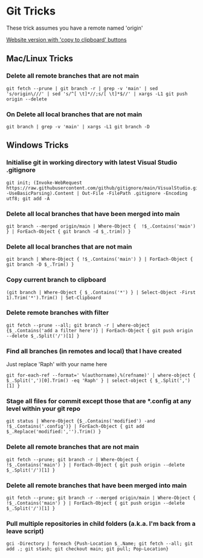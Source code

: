 # Git Tricks

These trick assumes you have a remote named 'origin'

[Website version with 'copy to clipboard' buttons](https://gittricks.raph.ws/)

## Mac/Linux Tricks

### Delete all remote branches that are not main

    git fetch --prune | git branch -r | grep -v 'main' | sed 's/origin\///' | sed 's/^[ \t]*//;s/[ \t]*$//' | xargs -L1 git push origin --delete

### On Delete all local branches that are not main

    git branch | grep -v 'main' | xargs -L1 git branch -D

## Windows Tricks

### Initialise git in working directory with latest Visual Studio .gitignore

    git init; (Invoke-WebRequest https://raw.githubusercontent.com/github/gitignore/main/VisualStudio.gitignore -UseBasicParsing).Content | Out-File -FilePath .gitignore -Encoding utf8; git add -A

### Delete all local branches that have been merged into main

    git branch --merged origin/main | Where-Object {  !$_.Contains('main') } | ForEach-Object { git branch -d $_.trim() }

### Delete all local branches that are not main

    git branch | Where-Object { !$_.Contains('main') } | ForEach-Object { git branch -D $_.Trim() }

### Copy current branch to clipboard

    (git branch | Where-Object { $_.Contains('*') } | Select-Object -First 1).Trim('*').Trim() | Set-Clipboard

### Delete remote branches with filter

    git fetch --prune --all; git branch -r | where-object {$_.Contains('add a filter here')} | ForEach-Object { git push origin --delete $_.Split('/')[1] }

### Find all branches (in remotes and local) that I have created

Just replace 'Raph' with your name here

    git for-each-ref --format=' %(authorname),%(refname)' | where-object { $_.Split(',')[0].Trim() -eq 'Raph' } | select-object { $_.Split(',')[1] }

### Stage all files for commit except those that are *.config at any level within your git repo

    git status | Where-Object {$_.Contains('modified') -and !$_.Contains('.config')} | ForEach-Object { git add $_.Replace('modified:','').Trim() }

### Delete all remote branches that are not main

    git fetch --prune; git branch -r | Where-Object {  !$_.Contains('main') } | ForEach-Object { git push origin --delete $_.Split('/')[1] }

### Delete all remote branches that have been merged into main

    git fetch --prune; git branch -r --merged origin/main | Where-Object {  !$_.Contains('main') } | ForEach-Object { git push origin --delete $_.Split('/')[1] }

### Pull multiple repositories in child folders (a.k.a. I'm back from a leave script)

    gci -Directory | foreach {Push-Location $_.Name; git fetch --all; git add .; git stash; git checkout main; git pull; Pop-Location} 
